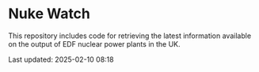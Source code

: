 # Nuke Watch

This repository includes code for retrieving the latest information available on the output of EDF nuclear power plants in the UK.

Last updated: 2025-02-10 08:18